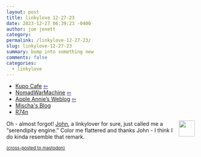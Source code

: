 ```yaml
---
layout: post
title: linkylove 12-27-23
date: 2023-12-27 06:39:23 -0400
author: joe jenett
category: 
permalink: /linkylove-12-27-23/
slug: linkylove-12-27-23
summary: bump into something new
comments: false
categories:
  - linkylove
---
```

<ul class="linkylove">
	<li><a title="Mog Knight" href="https://kupo.cafe/">Kupo Cafe</a>  <a title="source" href="https://theabsoluterealm.com/"><span style="color:blue;">&#8678;</span></a></li>
	<li><a title="Sarah Honeychurch" href="https://www.nomadwarmachine.co.uk/">NomadWarMachine</a>  <a title="source" href="https://johnjohnston.info/blog/class-podcast-bbp-episode-8-haiku-and-poetry/"><span style="color:blue;">&#8678;</span></a></li>
	<li><a title="Anne Sturdivant" href="https://weblog.anniegreens.lol/">Apple Annie’s Weblog</a>  <a title="source" href="https://adactio.com/links/20712"><span style="color:blue;">&#8678;</span></a></li>
	<li><a title="Mischa van den Burg" href="https://mischavandenburg.blog/">Mischa's Blog</a></li>
	<li><a title="R74n" href="https://r74n.com/">R74n</a></li>
</ul>
<p><img src="https://iwebthings.joejenett.com/images/newguy.png" width="42" style="position:relative;float:right;margin:0 9px 0 9px;" alt="">Oh - almost forgot! <a href="https://johnjohnston.info/blog/life-in-links-55/">John</a>, a linkylover for sure, just called me a “serendipity engine.” Color me flattered and thanks John - I think I do kinda resemble that remark.</p>

<a href="https://brid.gy/publish/mastodon"><small>(cross-posted to mastodon)</small></a>